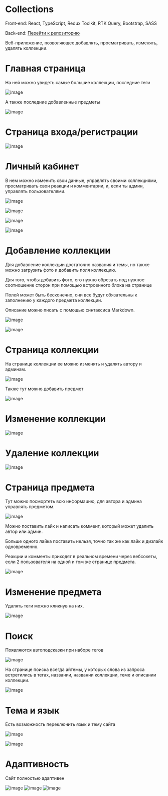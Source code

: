 # Collections

Front-end: React, TypeScript, Redux Toolkit, RTK Query, Bootstrap, SASS

Back-end: [Перейти к репозиторию](https://github.com/jetie000/taskFinalItraServer)

Веб-приложение, позволяющее добавлять, просматривать, изменять, удалять коллекции.

# Главная страница

На ней можно увидеть самые большие коллекции, последние теги

![image](https://github.com/jetie000/taskFinalItraClient/assets/126812090/4a7f5281-8bf9-473e-8f0f-1ae7c58f04b3)

А также последние добавленные предметы

![image](https://github.com/jetie000/taskFinalItraClient/assets/126812090/c62f47b2-965c-48d2-835f-0f312a4dd031)

# Страница входа/регистрации

![image](https://github.com/jetie000/taskFinalItraClient/assets/126812090/5e82f5f6-9388-476a-a5f8-6b797e05f3c4)

# Личный кабинет

В нем можно изменить свои данные, управлять своими коллекциями, просматривать свои реакции и комментарии, и, если ты админ, управлять пользователями.

![image](https://github.com/jetie000/taskFinalItraClient/assets/126812090/0f2d62ca-f342-43b1-add0-10b1b6fbfc0b)

![image](https://github.com/jetie000/taskFinalItraClient/assets/126812090/22ff598a-8fa8-4cd0-9311-7f49603324cb)

![image](https://github.com/jetie000/taskFinalItraClient/assets/126812090/1adc7073-8aad-46d3-a8bb-ead540a56c6d)

![image](https://github.com/jetie000/taskFinalItraClient/assets/126812090/6391fe15-bde9-43b3-9931-7cc7ced9875e)

# Добавление коллекции

Для добавление коллекции достаточно названия и темы, но также можно загрузить фото и добавить поля коллекцию.

Для того, чтобы добавить фото, его нужно обрезать под нужное соотношение сторон при помощью встроенного блока на странице

Полей может быть бесконечно, они все будут обязательны к заполнению у каждого предмета коллекции.

Описание можно писать с помощью синтаксиса Markdown.

![image](https://github.com/jetie000/taskFinalItraClient/assets/126812090/9456a3b0-7b19-4a42-a7c3-226b4cd7cee7)

![image](https://github.com/jetie000/taskFinalItraClient/assets/126812090/ec0ec026-6aee-43f7-85c5-b4fe8444eb47)

# Страница коллекции

На странице коллекции ее можно изменять и удалять автору и админам. 

![image](https://github.com/jetie000/taskFinalItraClient/assets/126812090/015e64e4-d821-41f0-95f9-306889044edd)

Также тут можно добавить предмет

![image](https://github.com/jetie000/taskFinalItraClient/assets/126812090/2877009f-bf04-4594-a179-6817ed63580f)

# Изменение коллекции

![image](https://github.com/jetie000/taskFinalItraClient/assets/126812090/2be2e9b6-8894-4f46-be46-8c2ca5685ae2)

# Удаление коллекции

![image](https://github.com/jetie000/taskFinalItraClient/assets/126812090/e9d4033c-8e2f-4aff-bd5a-07e75f59c53d)

# Страница предмета

Тут можно посмортеть всю информацию, для автора и админа управлять предметом.

![image](https://github.com/jetie000/taskFinalItraClient/assets/126812090/becb027e-04e6-42ab-bd31-bddf09ae7d33)

Можно поставить лайк и написать коммент, который может удалить автор или админ.

Больше одного лайка поставить нельзя, точно так же как лайк и дизлайк одновременно.

Реакции и комменты приходят в реальном времени через вебсокеты, если 2 пользователя на одной и том же странице предмета.

![image](https://github.com/jetie000/taskFinalItraClient/assets/126812090/4a0f44dd-5e67-43a7-a0aa-55f9d36b75d5)

# Изменение предмета

Удалять теги можно кликнув на них.

![image](https://github.com/jetie000/taskFinalItraClient/assets/126812090/700d1b19-f559-465a-a844-ea275efa6931)

# Поиск 

Появляются автоподсказки при наборе тегов

![image](https://github.com/jetie000/taskFinalItraClient/assets/126812090/62b87437-ce32-4c3f-9826-52c01827663c)

На странице поиска всегда айтемы, у которых слова из запроса встретились в тегах, названии, названии коллекции, теме и описании коллекции.

![image](https://github.com/jetie000/taskFinalItraClient/assets/126812090/22d201bd-9b59-4f2b-9198-5dbc73d430b8)

# Тема и язык

Есть возможность переключить язык и тему сайта

![image](https://github.com/jetie000/taskFinalItraClient/assets/126812090/a204798f-879f-4568-8ff7-fb63f0cc893b)

![image](https://github.com/jetie000/taskFinalItraClient/assets/126812090/9a519145-a6d8-4673-b870-5fde11d9b2da)

# Адаптивность 

Сайт полностью адаптивен

![image](https://github.com/jetie000/taskFinalItraClient/assets/126812090/bbbb478f-de34-4634-b5c6-3b5694a22cec)
![image](https://github.com/jetie000/taskFinalItraClient/assets/126812090/1b5abd1b-2691-4282-8548-72c84759e6d0)
![image](https://github.com/jetie000/taskFinalItraClient/assets/126812090/1663159b-5bab-42e1-b512-49e4e8f81e4e)





